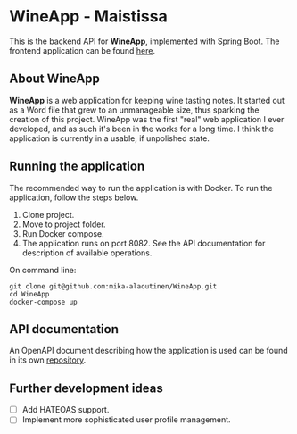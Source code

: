 # WineApp - Maistissa

This is the backend API for **WineApp**, implemented with Spring Boot. The frontend application can be
found [here](https://github.com/mika-alaoutinen/WineApp-frontend).

## About WineApp

**WineApp** is a web application for keeping wine tasting notes. It started out as a Word file that grew to an
unmanageable size, thus sparking the creation of this project. WineApp was the first "real" web application I ever
developed, and as such it's been in the works for a long time. I think the application is currently in a usable, if
unpolished state.

## Running the application

The recommended way to run the application is with Docker. To run the application, follow the steps below.

1. Clone project.
2. Move to project folder.
3. Run Docker compose.
4. The application runs on port 8082. See the API documentation for description of available operations.

On command line:

```
git clone git@github.com:mika-alaoutinen/WineApp.git
cd WineApp
docker-compose up
```

## API documentation

An OpenAPI document describing how the application is used can be found in its
own [repository](https://raw.githubusercontent.com/mika-alaoutinen/maistissa-openapi/master/openapi.json).

## Further development ideas

- [ ] Add HATEOAS support.
- [ ] Implement more sophisticated user profile management.